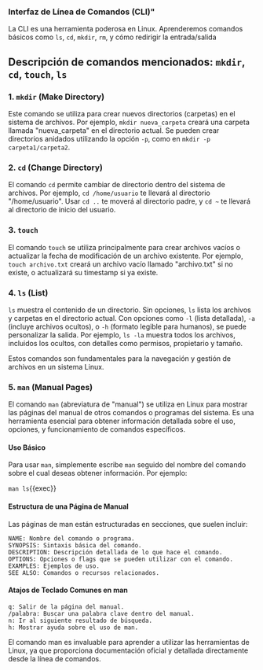 ### Interfaz de Línea de Comandos (CLI)"

La CLI es una herramienta poderosa en Linux. Aprenderemos comandos básicos como `ls`, `cd`, `mkdir`, `rm`, y cómo redirigir la entrada/salida

## Descripción de comandos mencionados: `mkdir`, `cd`, `touch`, `ls`

### 1. `mkdir` (Make Directory)
Este comando se utiliza para crear nuevos directorios (carpetas) en el sistema de archivos. Por ejemplo, `mkdir nueva_carpeta` creará una carpeta llamada "nueva_carpeta" en el directorio actual. Se pueden crear directorios anidados utilizando la opción `-p`, como en `mkdir -p carpeta1/carpeta2`.

### 2. `cd` (Change Directory)
El comando `cd` permite cambiar de directorio dentro del sistema de archivos. Por ejemplo, `cd /home/usuario` te llevará al directorio "/home/usuario". Usar `cd ..` te moverá al directorio padre, y `cd ~` te llevará al directorio de inicio del usuario.

### 3. `touch`
El comando `touch` se utiliza principalmente para crear archivos vacíos o actualizar la fecha de modificación de un archivo existente. Por ejemplo, `touch archivo.txt` creará un archivo vacío llamado "archivo.txt" si no existe, o actualizará su timestamp si ya existe.

### 4. `ls` (List)
`ls` muestra el contenido de un directorio. Sin opciones, `ls` lista los archivos y carpetas en el directorio actual. Con opciones como `-l` (lista detallada), `-a` (incluye archivos ocultos), o `-h` (formato legible para humanos), se puede personalizar la salida. Por ejemplo, `ls -la` muestra todos los archivos, incluidos los ocultos, con detalles como permisos, propietario y tamaño.

Estos comandos son fundamentales para la navegación y gestión de archivos en un sistema Linux.

### 5. `man` (Manual Pages)

El comando `man` (abreviatura de "manual") se utiliza en Linux para mostrar las páginas del manual de otros comandos o programas del sistema. Es una herramienta esencial para obtener información detallada sobre el uso, opciones, y funcionamiento de comandos específicos. 

#### Uso Básico
Para usar `man`, simplemente escribe `man` seguido del nombre del comando sobre el cual deseas obtener información. Por ejemplo:

`man ls`{{exec}}

#### Estructura de una Página de Manual

Las páginas de man están estructuradas en secciones, que suelen incluir:

    NAME: Nombre del comando o programa.
    SYNOPSIS: Sintaxis básica del comando.
    DESCRIPTION: Descripción detallada de lo que hace el comando.
    OPTIONS: Opciones o flags que se pueden utilizar con el comando.
    EXAMPLES: Ejemplos de uso.
    SEE ALSO: Comandos o recursos relacionados.

#### Atajos de Teclado Comunes en man

    q: Salir de la página del manual.
    /palabra: Buscar una palabra clave dentro del manual.
    n: Ir al siguiente resultado de búsqueda.
    h: Mostrar ayuda sobre el uso de man.

El comando man es invaluable para aprender a utilizar las herramientas de Linux, ya que proporciona documentación oficial y detallada directamente desde la línea de comandos.